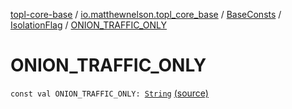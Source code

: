 [topl-core-base](../../../index.md) / [io.matthewnelson.topl_core_base](../../index.md) / [BaseConsts](../index.md) / [IsolationFlag](index.md) / [ONION_TRAFFIC_ONLY](./-o-n-i-o-n_-t-r-a-f-f-i-c_-o-n-l-y.md)

# ONION_TRAFFIC_ONLY

`const val ONION_TRAFFIC_ONLY: `[`String`](https://kotlinlang.org/api/latest/jvm/stdlib/kotlin/-string/index.html) [(source)](https://github.com/05nelsonm/TorOnionProxyLibrary-Android/blob/master/topl-core-base/src/main/java/io/matthewnelson/topl_core_base/BaseConsts.kt#L291)